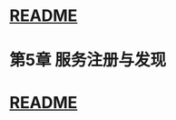 
# [README](../README.md "回到 README")

# 第5章 服务注册与发现





















# [README](../README.md "回到 README")